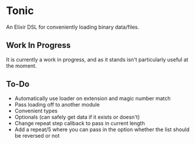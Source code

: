 Tonic
=====

An Elixir DSL for conveniently loading binary data/files.


Work In Progress
----------------

It is currently a work in progress, and as it stands isn't particularly useful at the moment.


To-Do
-----

 * Automatically use loader on extension and magic number match
 * Pass loading off to another module
 * Convenient types
 * Optionals (can safely get data if it exists or doesn't)
 * Change repeat step callback to pass in current length
 * Add a repeat/5 where you can pass in the option whether the list should be reversed or not
